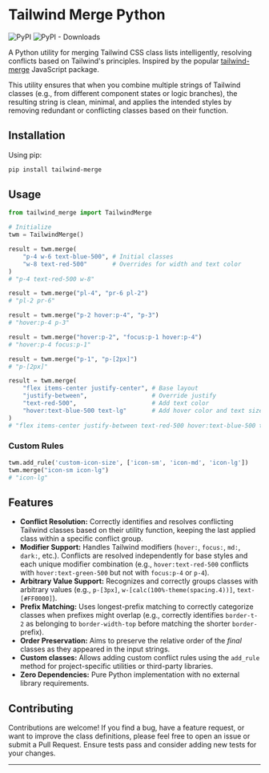 # Tailwind Merge Python

![PyPI](https://img.shields.io/pypi/v/tailwind-merge?color=blue&style=flat-square)
![PyPI - Downloads](https://img.shields.io/pypi/dm/tailwind-merge?color=blue&style=flat-square)

A Python utility for merging Tailwind CSS class lists intelligently, resolving conflicts based on Tailwind's principles. Inspired by the popular [tailwind-merge](https://github.com/dcastil/tailwind-merge) JavaScript package.

This utility ensures that when you combine multiple strings of Tailwind classes (e.g., from different component states or logic branches), the resulting string is clean, minimal, and applies the intended styles by removing redundant or conflicting classes based on their function.

## Installation

Using pip:
```bash
pip install tailwind-merge 
```

## Usage

```python
from tailwind_merge import TailwindMerge 

# Initialize 
twm = TailwindMerge()

result = twm.merge(
    "p-4 w-6 text-blue-500", # Initial classes
    "w-8 text-red-500"       # Overrides for width and text color
)
# "p-4 text-red-500 w-8" 

result = twm.merge("pl-4", "pr-6 pl-2") 
# "pl-2 pr-6"

result = twm.merge("p-2 hover:p-4", "p-3") 
# "hover:p-4 p-3"

result = twm.merge("hover:p-2", "focus:p-1 hover:p-4") 
# "hover:p-4 focus:p-1"

result = twm.merge("p-1", "p-[2px]")
# "p-[2px]"

result = twm.merge(
    "flex items-center justify-center", # Base layout
    "justify-between",                  # Override justify
    "text-red-500",                     # Add text color
    "hover:text-blue-500 text-lg"       # Add hover color and text size
)
# "flex items-center justify-between text-red-500 hover:text-blue-500 text-lg"
```
### Custom Rules
```python
twm.add_rule('custom-icon-size', ['icon-sm', 'icon-md', 'icon-lg'])
twm.merge("icon-sm icon-lg")
# "icon-lg"
```

## Features

-   **Conflict Resolution:** Correctly identifies and resolves conflicting Tailwind classes based on their utility function, keeping the last applied class within a specific conflict group.
-   **Modifier Support:** Handles Tailwind modifiers (`hover:`, `focus:`, `md:`, `dark:`, etc.). Conflicts are resolved independently for base styles and each unique modifier combination (e.g., `hover:text-red-500` conflicts with `hover:text-green-500` but not with `focus:p-4` or `p-4`).
-   **Arbitrary Value Support:** Recognizes and correctly groups classes with arbitrary values (e.g., `p-[3px]`, `w-[calc(100%-theme(spacing.4))]`, `text-[#FF0000]`).
-   **Prefix Matching:** Uses longest-prefix matching to correctly categorize classes when prefixes might overlap (e.g., correctly identifies `border-t-2` as belonging to `border-width-top` before matching the shorter `border-` prefix).
-   **Order Preservation:** Aims to preserve the relative order of the *final* classes as they appeared in the input strings.
-   **Custom classes:** Allows adding custom conflict rules using the `add_rule` method for project-specific utilities or third-party libraries.
-   **Zero Dependencies:** Pure Python implementation with no external library requirements.

## Contributing

Contributions are welcome! If you find a bug, have a feature request, or want to improve the class definitions, please feel free to open an issue or submit a Pull Request. Ensure tests pass and consider adding new tests for your changes.

---